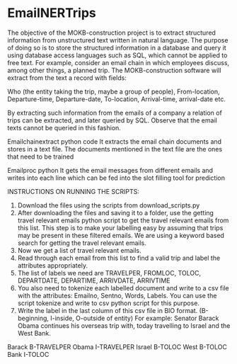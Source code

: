 # EmailNERTrips
The objective of the MOKB-construction project is to extract structured information from unstructured text written in natural language.  The purpose of doing so is to store the structured information in a database and query it using database access languages such as SQL, which cannot be applied to free text.
For example, consider an email chain in which employees discuss, among other things, a planned trip. The MOKB-construction software will extract from the text a record with fields:

Who (the entity taking the trip, maybe a group of people), From-location, Departure-time, Departure-date, To-location, Arrival-time, arrival-date etc.

By extracting such information from the emails of a company a relation of trips can be extracted, and later queried by SQL. Observe that the email texts cannot be queried in this fashion.


Emailchainextract python code 
It extracts the email chain documents and stores in a text file. The documents mentioned in the text file are the ones that need to be trained

Emailproc python 
It gets the email messages from different emails and writes into each line which can be fed into the slot filling tool for prediction




INSTRUCTIONS ON RUNNING THE SCRIPTS:

1. Download the files using the scripts from download_scripts.py
2. After downloading the files and saving it to a folder, use the getting travel relevant emails python script to get the travel relevant emails from this list. This step is to make your labelling easy by assuming that trips may be present in these filtered emails. We are using a keyword based search for getting the travel relevant emails.
3. Now we get a list of travel relevant emails.
4. Read through each email from this list to find a valid trip and label the attributes appropriately. 
5. The list of labels we need are TRAVELPER, FROMLOC, TOLOC, DEPARTDATE, DEPARTIME, ARRIVDATE, ARRIVTIME
6. You also need to tokenize each labelled document and write to a csv file with the attributes: Emailno, Sentno, Words, Labels. You can use the script tokenize and write to csv python script for this purpose. 
7. Write the label in the last column of this csv file in BIO format. (B-beginning, I-inside, O-outside of entity)
For example: Senator Barack Obama continues his overseas trip with, today travelling to Israel and the West Bank.

Barack B-TRAVELPER
Obama I-TRAVELPER
Israel B-TOLOC
West B-TOLOC
Bank I-TOLOC
